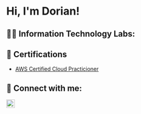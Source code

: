 <h1>Hi, I'm Dorian! <br/>

<h2>👨‍💻 Information Technology Labs:</h2>


<h2>📄 Certifications</h2>

- [AWS Certified Cloud Practicioner](https://www.credly.com/badges/69d9b39e-5e16-4046-9518-a63316a284b8)

<h2> 🤳 Connect with me:</h2>

[<img align="left" alt="DorianMoreno | LinkedIn" width="22px" src="https://cdn.jsdelivr.net/npm/simple-icons@v3/icons/linkedin.svg" />][linkedin]

[linkedin]: https://www.linkedin.com/in/dorian-moreno-it/

<!--
Here are some ideas to get you started:

- 🔭 I’m currently working on ...
- 🌱 I’m currently learning ...
- 👯 I’m looking to collaborate on ...
- 🤔 I’m looking for help with ...
- 💬 Ask me about ...
- 📫 How to reach me: ...
- 😄 Pronouns: ...
- ⚡ Fun fact: ...
-->
